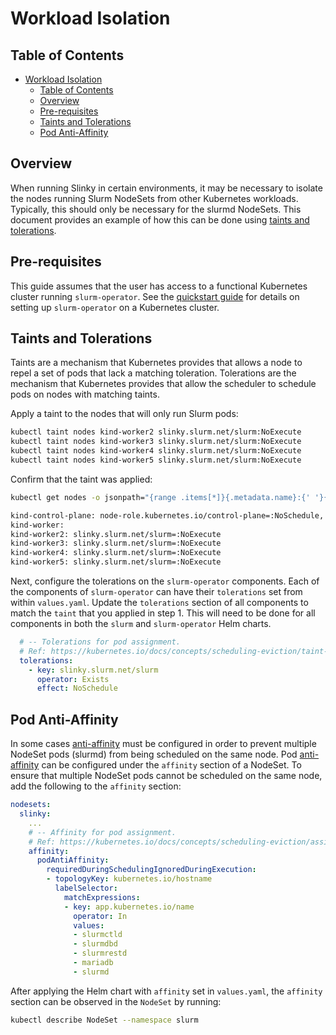 # Workload Isolation

## Table of Contents

<!-- mdformat-toc start --slug=github --no-anchors --maxlevel=6 --minlevel=1 -->

- [Workload Isolation](#workload-isolation)
  - [Table of Contents](#table-of-contents)
  - [Overview](#overview)
  - [Pre-requisites](#pre-requisites)
  - [Taints and Tolerations](#taints-and-tolerations)
  - [Pod Anti-Affinity](#pod-anti-affinity)

<!-- mdformat-toc end -->

## Overview

When running Slinky in certain environments, it may be necessary to isolate the
nodes running Slurm NodeSets from other Kubernetes workloads. Typically, this
should only be necessary for the slurmd NodeSets. This document provides an
example of how this can be done using [taints and tolerations].

## Pre-requisites

This guide assumes that the user has access to a functional Kubernetes cluster
running `slurm-operator`. See the [quickstart guide] for details on setting up
`slurm-operator` on a Kubernetes cluster.

## Taints and Tolerations

Taints are a mechanism that Kubernetes provides that allows a node to repel a
set of pods that lack a matching toleration. Tolerations are the mechanism that
Kubernetes provides that allow the scheduler to schedule pods on nodes with
matching taints.

Apply a taint to the nodes that will only run Slurm pods:

```bash
kubectl taint nodes kind-worker2 slinky.slurm.net/slurm:NoExecute
kubectl taint nodes kind-worker3 slinky.slurm.net/slurm:NoExecute
kubectl taint nodes kind-worker4 slinky.slurm.net/slurm:NoExecute
kubectl taint nodes kind-worker5 slinky.slurm.net/slurm:NoExecute
```

Confirm that the taint was applied:

```bash
kubectl get nodes -o jsonpath="{range .items[*]}{.metadata.name}:{' '}{range .spec.taints[*]}{.key}={.value}:{.effect},{' '}{end}{'\n'}{end}"

kind-control-plane: node-role.kubernetes.io/control-plane=:NoSchedule,
kind-worker:
kind-worker2: slinky.slurm.net/slurm=:NoExecute
kind-worker3: slinky.slurm.net/slurm=:NoExecute
kind-worker4: slinky.slurm.net/slurm=:NoExecute
kind-worker5: slinky.slurm.net/slurm=:NoExecute
```

Next, configure the tolerations on the `slurm-operator` components. Each of the
components of `slurm-operator` can have their `tolerations` set from within
`values.yaml`. Update the `tolerations` section of all components to match the
`taint` that you applied in step 1. This will need to be done for all components
in both the `slurm` and `slurm-operator` Helm charts.

```yaml
  # -- Tolerations for pod assignment.
  # Ref: https://kubernetes.io/docs/concepts/scheduling-eviction/taint-and-toleration/
  tolerations:
    - key: slinky.slurm.net/slurm
      operator: Exists
      effect: NoSchedule
```

## Pod Anti-Affinity

In some cases [anti-affinity] must be configured in order to prevent multiple
NodeSet pods (slurmd) from being scheduled on the same node. Pod [anti-affinity]
can be configured under the `affinity` section of a NodeSet. To ensure that
multiple NodeSet pods cannot be scheduled on the same node, add the following to
the `affinity` section:

```yaml
nodesets:
  slinky:
    ...
    # -- Affinity for pod assignment.
    # Ref: https://kubernetes.io/docs/concepts/scheduling-eviction/assign-pod-node/#affinity-and-anti-affinity
    affinity:
      podAntiAffinity:
        requiredDuringSchedulingIgnoredDuringExecution:
        - topologyKey: kubernetes.io/hostname
          labelSelector:
            matchExpressions:
            - key: app.kubernetes.io/name
              operator: In
              values:
              - slurmctld
              - slurmdbd
              - slurmrestd
              - mariadb
              - slurmd
```

After applying the Helm chart with `affinity` set in `values.yaml`, the
`affinity` section can be observed in the `NodeSet` by running:

```bash
kubectl describe NodeSet --namespace slurm
```

<!-- links -->

[anti-affinity]: https://kubernetes.io/docs/concepts/scheduling-eviction/assign-pod-node/
[quickstart guide]: ./quickstart.md
[taints and tolerations]: https://kubernetes.io/docs/concepts/scheduling-eviction/taint-and-toleration/
